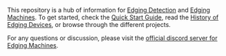This repository is a hub of information for [Edging Detection](https://github.com/Edging-Machines/Edging-Machines/wiki/Terminology#edging-detection) and [Edging Machines](https://github.com/Edging-Machines/Edging-Machines/wiki/Terminology#edging-machine). 
To get started, check the [Quick Start Guide](https://github.com/Edging-Machines/Edging-Machines/wiki), read the [History of Edging Devices](https://github.com/Edging-Machines/Edging-Machines/wiki/History), or browse through the different projects.

For any questions or discussion, please visit the [official discord server for Edging Machines](https://discord.gg/EvYbZBf).
